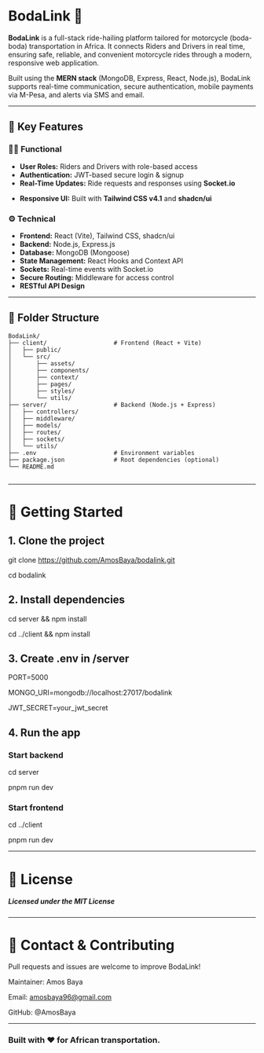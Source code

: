 # BodaLink 🛵

**BodaLink** is a full-stack ride-hailing platform tailored for motorcycle (boda-boda) transportation in Africa. It connects Riders and Drivers in real time, ensuring safe, reliable, and convenient motorcycle rides through a modern, responsive web application.

Built using the **MERN stack** (MongoDB, Express, React, Node.js), BodaLink supports real-time communication, secure authentication, mobile payments via M-Pesa, and alerts via SMS and email.

---

## 🚀 Key Features

### 🧑‍💻 Functional
- **User Roles:** Riders and Drivers with role-based access
- **Authentication:** JWT-based secure login & signup
- **Real-Time Updates:** Ride requests and responses using **Socket.io**
<!-- - **M-Pesa Integration:** Seamless mobile money transactions
- **SMS Alerts:** Powered by **Twilio** for trip and verification notifications
- **Email Notifications:** Transaction and support emails via **Nodemailer**
- **Profile Management:** Upload profile images using **Multer** -->
- **Responsive UI:** Built with **Tailwind CSS v4.1** and **shadcn/ui**

### ⚙️ Technical
- **Frontend:** React (Vite), Tailwind CSS, shadcn/ui
- **Backend:** Node.js, Express.js
- **Database:** MongoDB (Mongoose)
- **State Management:** React Hooks and Context API
- **Sockets:** Real-time events with Socket.io
- **Secure Routing:** Middleware for access control
- **RESTful API Design**

---

## 📁 Folder Structure

```text
BodaLink/
├── client/                   # Frontend (React + Vite)
│   ├── public/
│   └── src/
│       ├── assets/
│       ├── components/
│       ├── context/
│       ├── pages/
│       ├── styles/
│       └── utils/
├── server/                   # Backend (Node.js + Express)
│   ├── controllers/
│   ├── middleware/
│   ├── models/
│   ├── routes/
│   ├── sockets/
│   └── utils/
├── .env                      # Environment variables
├── package.json              # Root dependencies (optional)
└── README.md


```
---


# 🚀 Getting Started
## 1. Clone the project
 git clone https://github.com/AmosBaya/bodalink.git 

 cd bodalink

## 2. Install dependencies
cd server && npm install

cd ../client && npm install

## 3. Create .env in /server
PORT=5000

MONGO_URI=mongodb://localhost:27017/bodalink

JWT_SECRET=your_jwt_secret
<!-- MPESA_CONSUMER_KEY=your_mpesa_key
MPESA_CONSUMER_SECRET=your_mpesa_secret
TWILIO_SID=your_twilio_sid
TWILIO_AUTH_TOKEN=your_twilio_token
TWILIO_PHONE=your_twilio_number
EMAIL_USER=your_email
EMAIL_PASS=your_email_password -->

## 4. Run the app
### Start backend
cd server

pnpm run dev

### Start frontend
cd ../client

pnpm run dev

---

# 📄 License
##### Licensed under the MIT License

---

# 🤝 Contact & Contributing
Pull requests and issues are welcome to improve BodaLink!

Maintainer: Amos Baya

Email: amosbaya96@gmail.com

GitHub: @AmosBaya

---
### Built with ❤️ for African transportation.